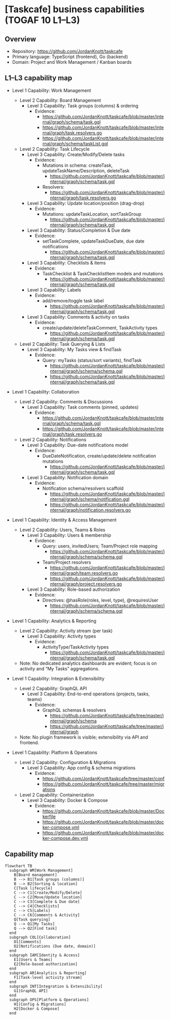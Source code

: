 # [Taskcafe] business capabilities (TOGAF 10 L1–L3)

## Overview
- Repository: https://github.com/JordanKnott/taskcafe
- Primary language: TypeScript (frontend), Go (backend)
- Domain: Project and Work Management / Kanban boards

## L1–L3 capability map
- Level 1 Capability: Work Management
  - Level 2 Capability: Board Management
    - Level 3 Capability: Task groups (columns) & ordering
      - Evidence:
        - https://github.com/JordanKnott/taskcafe/blob/master/internal/graph/schema/task.gql
        - https://github.com/JordanKnott/taskcafe/blob/master/internal/graph/task.resolvers.go
        - https://github.com/JordanKnott/taskcafe/blob/master/internal/graph/schema/taskList.gql
  - Level 2 Capability: Task Lifecycle
    - Level 3 Capability: Create/Modify/Delete tasks
      - Evidence:
        - Mutations in schema: createTask, updateTaskName/Description, deleteTask
          - https://github.com/JordanKnott/taskcafe/blob/master/internal/graph/schema/task.gql
        - Resolvers:
          - https://github.com/JordanKnott/taskcafe/blob/master/internal/graph/task.resolvers.go
    - Level 3 Capability: Update location/position (drag-drop)
      - Evidence:
        - Mutations: updateTaskLocation, sortTaskGroup
          - https://github.com/JordanKnott/taskcafe/blob/master/internal/graph/schema/task.gql
    - Level 3 Capability: Status/Completion & Due date
      - Evidence:
        - setTaskComplete, updateTaskDueDate, due date notifications
          - https://github.com/JordanKnott/taskcafe/blob/master/internal/graph/schema/task.gql
    - Level 3 Capability: Checklists & items
      - Evidence:
        - TaskChecklist & TaskChecklistItem models and mutations
          - https://github.com/JordanKnott/taskcafe/blob/master/internal/graph/schema/task.gql
    - Level 3 Capability: Labels
      - Evidence:
        - add/remove/toggle task label
          - https://github.com/JordanKnott/taskcafe/blob/master/internal/graph/schema/task.gql
    - Level 3 Capability: Comments & activity on tasks
      - Evidence:
        - create/update/deleteTaskComment, TaskActivity types
          - https://github.com/JordanKnott/taskcafe/blob/master/internal/graph/schema/task.gql
  - Level 2 Capability: Task Querying & Lists
    - Level 3 Capability: My Tasks view & findTask
      - Evidence:
        - Query: myTasks (status/sort variants), findTask
          - https://github.com/JordanKnott/taskcafe/blob/master/internal/graph/schema/schema.gql
          - https://github.com/JordanKnott/taskcafe/blob/master/internal/graph/schema/task.gql

- Level 1 Capability: Collaboration
  - Level 2 Capability: Comments & Discussions
    - Level 3 Capability: Task comments (pinned, updates)
      - Evidence:
        - https://github.com/JordanKnott/taskcafe/blob/master/internal/graph/schema/task.gql
        - https://github.com/JordanKnott/taskcafe/blob/master/internal/graph/task.resolvers.go
  - Level 2 Capability: Notifications
    - Level 3 Capability: Due-date notifications model
      - Evidence:
        - DueDateNotification, create/update/delete notification mutations
          - https://github.com/JordanKnott/taskcafe/blob/master/internal/graph/schema/task.gql
    - Level 3 Capability: Notification domain
      - Evidence:
        - Notification schema/resolvers scaffold
          - https://github.com/JordanKnott/taskcafe/blob/master/internal/graph/schema/notification.gql
          - https://github.com/JordanKnott/taskcafe/blob/master/internal/graph/notification.resolvers.go

- Level 1 Capability: Identity & Access Management
  - Level 2 Capability: Users, Teams & Roles
    - Level 3 Capability: Users & membership
      - Evidence:
        - Query: users, invitedUsers; Team/Project role mapping
          - https://github.com/JordanKnott/taskcafe/blob/master/internal/graph/schema/schema.gql
        - Team/Project resolvers
          - https://github.com/JordanKnott/taskcafe/blob/master/internal/graph/team.resolvers.go
          - https://github.com/JordanKnott/taskcafe/blob/master/internal/graph/project.resolvers.go
    - Level 3 Capability: Role-based authorization
      - Evidence:
        - Directives: @hasRole(roles, level, type), @requiresUser
          - https://github.com/JordanKnott/taskcafe/blob/master/internal/graph/schema/schema.gql

- Level 1 Capability: Analytics & Reporting
  - Level 2 Capability: Activity stream (per task)
    - Level 3 Capability: Activity types
      - Evidence:
        - ActivityType/TaskActivity types
          - https://github.com/JordanKnott/taskcafe/blob/master/internal/graph/schema/task.gql
  - Note: No dedicated analytics dashboards are evident; focus is on activity and “My Tasks” aggregations.

- Level 1 Capability: Integration & Extensibility
  - Level 2 Capability: GraphQL API
    - Level 3 Capability: End-to-end operations (projects, tasks, teams)
      - Evidence:
        - GraphQL schemas & resolvers
          - https://github.com/JordanKnott/taskcafe/tree/master/internal/graph/schema
          - https://github.com/JordanKnott/taskcafe/tree/master/internal/graph
  - Note: No plugin framework is visible; extensibility via API and frontend.

- Level 1 Capability: Platform & Operations
  - Level 2 Capability: Configuration & Migrations
    - Level 3 Capability: App config & schema migrations
      - Evidence:
        - https://github.com/JordanKnott/taskcafe/tree/master/conf
        - https://github.com/JordanKnott/taskcafe/tree/master/migrations
  - Level 2 Capability: Containerization
    - Level 3 Capability: Docker & Compose
      - Evidence:
        - https://github.com/JordanKnott/taskcafe/blob/master/Dockerfile
        - https://github.com/JordanKnott/taskcafe/blob/master/docker-compose.yml
        - https://github.com/JordanKnott/taskcafe/blob/master/docker-compose.dev.yml

## Capability map
```mermaid
flowchart TB
  subgraph WM[Work Management]
    B[Board management]
    B --> B1[Task groups (columns)]
    B --> B2[Sorting & location]
    C[Task lifecycle]
    C --> C1[Create/Modify/Delete]
    C --> C2[Move/Update location]
    C --> C3[Complete & Due date]
    C --> C4[Checklists]
    C --> C5[Labels]
    C --> C6[Comments & Activity]
    Q[Task querying]
    Q --> Q1[My Tasks]
    Q --> Q2[Find task]
  end
  subgraph COL[Collaboration]
    D1[Comments]
    D2[Notifications (Due date, domain)]
  end
  subgraph IAM[Identity & Access]
    E1[Users & Teams]
    E2[Role-based authorization]
  end
  subgraph AR[Analytics & Reporting]
    F1[Task-level activity stream]
  end
  subgraph INT[Integration & Extensibility]
    G1[GraphQL API]
  end
  subgraph OPS[Platform & Operations]
    H1[Config & Migrations]
    H2[Docker & Compose]
  end
```
